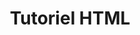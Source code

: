 ---
reference: html-w3schools
title: Tutoriel HTML
title_en: HTML Tutorial
description:
language: en
link: https://www.w3schools.com/html/
---